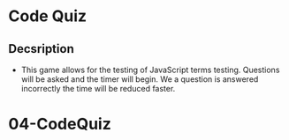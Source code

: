 # Code Quiz

## Decsription

- This game allows for the testing of JavaScript terms testing. Questions will be asked and the timer will begin. We a question is answered incorrectly the time will be reduced faster.
# 04-CodeQuiz
